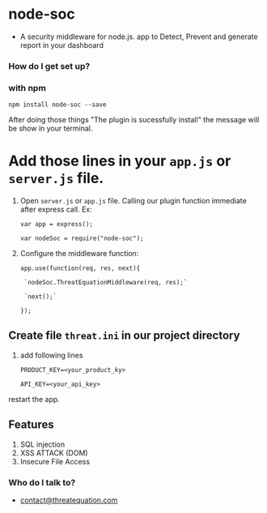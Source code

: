 # node-soc #

* A security middleware for node.js. app to Detect, Prevent and generate report in your dashboard

### How do I get set up? ###

### with npm ###

`npm install node-soc --save`

After doing those things "The plugin is sucessfully install" the message will be show in your terminal.

# Add those lines in your `app.js` or `server.js` file.

1. Open `server.js` or `app.js` file. Calling our plugin function immediate after express call. Ex:

   `var app = express();`
   
   `var nodeSoc = require("node-soc");`
 
2. Configure the middleware function:
   
    `app.use(function(req, res, next){`
    
        `nodeSoc.ThreatEquationMiddleware(req, res);`
        
        `next();`
        
    `});`


## Create file `threat.ini` in our project directory ##

1. add following lines

    `PRODUCT_KEY=<your_product_ky>`
    
    `API_KEY=<your_api_key>`
   
restart the app.

## Features ##

1. SQL injection
3. XSS ATTACK (DOM)
4. Insecure File Access


### Who do I talk to? ###

* contact@threatequation.com
